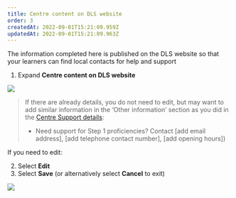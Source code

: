 ```yaml
---
title: Centre content on DLS website​
order: 3
createdAt: 2022-09-01T15:21:09.959Z
updatedAt: 2022-09-01T15:21:09.963Z
---
```

The information completed here is published on the DLS website so that your learners can find local contacts for help and support​

1. Expand **Centre content on DLS website​**

![](/img/ad-2-09-Centre-Content.jpg)

> If there are already details, you do not need to edit, but may want to add similar information in the ‘Other information’ section as you did in the [Centre Support details](edit-centre-details):​
>
> * Need support for Step 1 proficiencies? Contact \[add email address], \[add telephone contact number], \[add opening hours])​

If you need to edit:​

2. Select **Edit** ​
3. Select **Save** (or alternatively select **Cancel** to exit)​

![](/img/ad-2-10-Centre-Content.jpg)